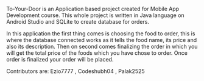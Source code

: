To-Your-Door is an Application based project created for Mobile App Development course.
This whole project is written in Java language on Android Studio and SQLite to create database for orders.

In this application the first thing comes is choosing the food to order, this is where the database connected works as it tells the food name,
its price and also its description. 
Then on second comes finalizing the order in which you will get the total price of the foods which you have chose to order.
Once order is finalized your order will be placed.


Contributors are:
Ezio7777 , Codeshubh04 , Palak2525
